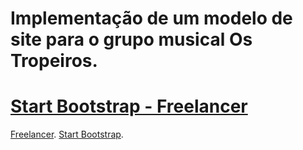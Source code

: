 # Implementação de um modelo de site para o grupo musical Os Tropeiros.


# [Start Bootstrap - Freelancer](https://startbootstrap.com/template-overviews/freelancer/)
[Freelancer](http://startbootstrap.com/template-overviews/freelancer/).
[Start Bootstrap](http://startbootstrap.com/).

